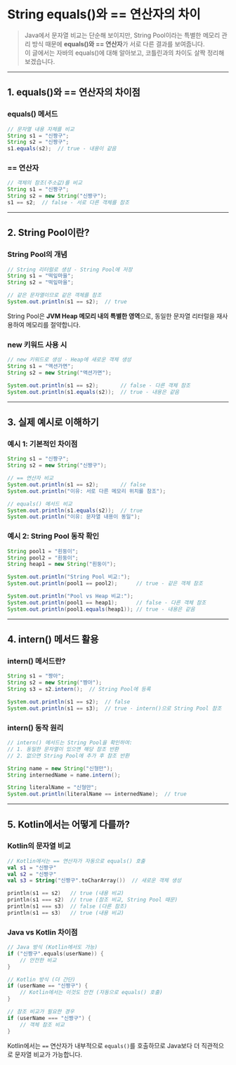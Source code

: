 # String equals()와 == 연산자의 차이

> Java에서 문자열 비교는 단순해 보이지만, String Pool이라는 특별한 메모리 관리 방식 때문에 **equals()와 == 연산자**가 서로 다른 결과를 보여줍니다.  
> 이 글에서는 자바의 equals()에 대해 알아보고, 코틀린과의 차이도 살짝 정리해보겠습니다.  

---

## 1. equals()와 == 연산자의 차이점

### equals() 메서드
```java
// 문자열 내용 자체를 비교
String s1 = "신짱구";
String s2 = "신짱구";
s1.equals(s2);  // true - 내용이 같음
```

### == 연산자
```java
// 객체의 참조(주소값)를 비교
String s1 = "신짱구";
String s2 = new String("신짱구");
s1 == s2;  // false - 서로 다른 객체를 참조
```

---

## 2. String Pool이란?

### String Pool의 개념
```java
// String 리터럴로 생성 - String Pool에 저장
String s1 = "떡잎마을";
String s2 = "떡잎마을";

// 같은 문자열이므로 같은 객체를 참조
System.out.println(s1 == s2);  // true
```

String Pool은 **JVM Heap 메모리 내의 특별한 영역**으로, 동일한 문자열 리터럴을 재사용하여 메모리를 절약합니다.

### new 키워드 사용 시
```java
// new 키워드로 생성 - Heap에 새로운 객체 생성
String s1 = "액션가면";
String s2 = new String("액션가면");

System.out.println(s1 == s2);       // false - 다른 객체 참조
System.out.println(s1.equals(s2));  // true - 내용은 같음
```

---

## 3. 실제 예시로 이해하기

### 예시 1: 기본적인 차이점
```java
String s1 = "신짱구";
String s2 = new String("신짱구");

// == 연산자 비교
System.out.println(s1 == s2);       // false
System.out.println("이유: 서로 다른 메모리 위치를 참조");

// equals() 메서드 비교
System.out.println(s1.equals(s2));  // true
System.out.println("이유: 문자열 내용이 동일");
```

### 예시 2: String Pool 동작 확인
```java
String pool1 = "흰둥이";
String pool2 = "흰둥이";
String heap1 = new String("흰둥이");

System.out.println("String Pool 비교:");
System.out.println(pool1 == pool2);      // true - 같은 객체 참조

System.out.println("Pool vs Heap 비교:");
System.out.println(pool1 == heap1);      // false - 다른 객체 참조
System.out.println(pool1.equals(heap1)); // true - 내용은 같음
```

---

## 4. intern() 메서드 활용

### intern() 메서드란?
```java
String s1 = "짱아";
String s2 = new String("짱아");
String s3 = s2.intern();  // String Pool에 등록

System.out.println(s1 == s2);  // false
System.out.println(s1 == s3);  // true - intern()으로 String Pool 참조
```

### intern() 동작 원리
```java
// intern() 메서드는 String Pool을 확인하여:
// 1. 동일한 문자열이 있으면 해당 참조 반환
// 2. 없으면 String Pool에 추가 후 참조 반환

String name = new String("신형만");
String internedName = name.intern();

String literalName = "신형만";
System.out.println(literalName == internedName);  // true
```

---

## 5. Kotlin에서는 어떻게 다를까?

### Kotlin의 문자열 비교
```kotlin
// Kotlin에서는 == 연산자가 자동으로 equals() 호출
val s1 = "신짱구"
val s2 = "신짱구"
val s3 = String("신짱구".toCharArray())  // 새로운 객체 생성

println(s1 == s2)   // true (내용 비교)
println(s1 === s2)  // true (참조 비교, String Pool 때문)
println(s1 === s3)  // false (다른 참조)
println(s1 == s3)   // true (내용 비교)
```

### Java vs Kotlin 차이점
```kotlin
// Java 방식 (Kotlin에서도 가능)
if ("신짱구".equals(userName)) {
    // 안전한 비교
}

// Kotlin 방식 (더 간단)
if (userName == "신짱구") {
    // Kotlin에서는 이것도 안전 (자동으로 equals() 호출)
}

// 참조 비교가 필요한 경우
if (userName === "신짱구") {
    // 객체 참조 비교
}
```

Kotlin에서는 `==` 연산자가 내부적으로 `equals()`를 호출하므로 Java보다 더 직관적으로 문자열 비교가 가능합니다.
